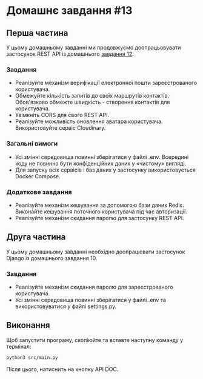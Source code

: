 # Домашнє завдання #13

## Перша частина

У цьому домашньому завданні ми продовжуємо доопрацьовувати застосунок REST API із домашнього [завдання 12](https://github.com/Goit-Home-Works/Py_WEB_12).

### Завдання

- Реалізуйте механізм верифікації електронної пошти зареєстрованого користувача.
- Обмежуйте кількість запитів до своїх маршрутів контактів. Обов'язково обмежте швидкість - створення контактів для користувача.
- Увімкніть CORS для свого REST API.
- Реалізуйте можливість оновлення аватара користувача. Використовуйте сервіс Cloudinary.

### Загальні вимоги

- Усі змінні середовища повинні зберігатися у файлі .env. Всередині коду не повинно бути конфіденційних даних у «чистому» вигляді.
- Для запуску всіх сервісів і баз даних у застосунку використовується Docker Compose.

### Додаткове завдання

- Реалізуйте механізм кешування за допомогою бази даних Redis. Виконайте кешування поточного користувача під час авторизації.
- Реалізуйте механізм скидання паролю для застосунку REST API.

## Друга частина

У цьому домашньому завданні необхідно доопрацювати застосунок Django із домашнього завдання 10.

### Завдання

- Реалізуйте механізм скидання паролю для зареєстрованого користувача.
- Усі змінні середовища повинні зберігатися у файлі .env та використовуватися у файлі settings.py.

## Виконання

Щоб запустити програму, скопіюйте та вставте наступну команду у термінал:

```bash
python3 src/main.py
```

Після цього, натиснить на кнопку API DOC.
